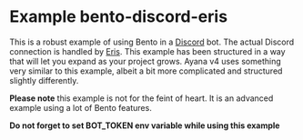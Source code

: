 # Example bento-discord-eris

This is a robust example of using Bento in a [Discord](https://discordapp.com) bot.
The actual Discord connection is handled by [Eris](https://www.npmjs.com/package/eris).
This example has been structured in a way that will let you expand as your project grows. Ayana v4 uses something very similar to this example, albeit a bit more complicated and structured slightly differently.

**Please note** this example is not for the feint of heart. It is an advanced example using a lot of Bento features.

**Do not forget to set BOT_TOKEN env variable while using this example**
